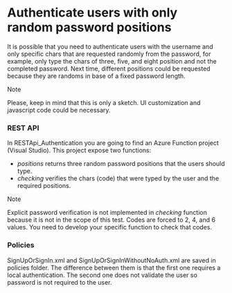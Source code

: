 # Authenticate users with only random password positions

It is possible that you need to authenticate users with the username and only specific chars that are requested randomly from the password, for example, only type the chars of three, five, and eight position and not the completed password. Next time, different positions could be requested because they are randoms in base of a fixed password length.

>[!NOTE]
>Please, keep in mind that this is only a sketch. UI customization and javascript code could be necessary.

### REST API
In RESTApi_Authentication you are going to find an Azure Function project (Visual Studio). This project expose two functions:
* _positions_ returns three random password positions that the users should type.
* _checking_ verifies the chars (code) that were typed by the user and the required positions. 

>[!NOTE]
>Explicit password verification is not implemented in _checking_ function because it is not in the scope of this test. Codes are forced to 2, 4, and 6 values. 
>You need to develop your specific function to check that codes.

### Policies
SignUpOrSignIn.xml and SignUpOrSignInWithoutNoAuth.xml are saved in policies folder. The difference between them is that the first one requires a local authentication. The second one does not validate the user so password is not required to the user.
